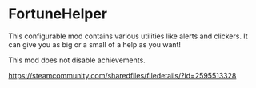 # FortuneHelper

This configurable mod contains various utilities like alerts and clickers. It can give you as big or a small of a help as you want!

This mod does not disable achievements.

https://steamcommunity.com/sharedfiles/filedetails/?id=2595513328
